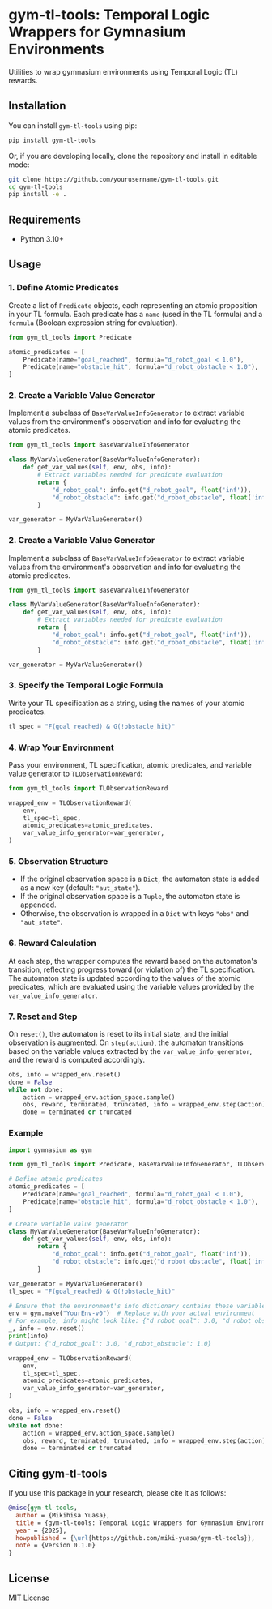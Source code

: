 # gym-tl-tools: Temporal Logic Wrappers for Gymnasium Environments

Utilities to wrap gymnasium environments using Temporal Logic (TL) rewards.

## Installation

You can install `gym-tl-tools` using pip:

```bash
pip install gym-tl-tools
```

Or, if you are developing locally, clone the repository and install in editable mode:

```bash
git clone https://github.com/yourusername/gym-tl-tools.git
cd gym-tl-tools
pip install -e .
```

## Requirements
- Python 3.10+

## Usage

### 1. Define Atomic Predicates
Create a list of `Predicate` objects, each representing an atomic proposition in your TL formula. Each predicate has a `name` (used in the TL formula) and a `formula` (Boolean expression string for evaluation).

```python
from gym_tl_tools import Predicate

atomic_predicates = [
    Predicate(name="goal_reached", formula="d_robot_goal < 1.0"),
    Predicate(name="obstacle_hit", formula="d_robot_obstacle < 1.0"),
]
```

### 2. Create a Variable Value Generator
Implement a subclass of `BaseVarValueInfoGenerator` to extract variable values from the environment's observation and info for evaluating the atomic predicates.

```python
from gym_tl_tools import BaseVarValueInfoGenerator

class MyVarValueGenerator(BaseVarValueInfoGenerator):
    def get_var_values(self, env, obs, info):
        # Extract variables needed for predicate evaluation
        return {
            "d_robot_goal": info.get("d_robot_goal", float('inf')),
            "d_robot_obstacle": info.get("d_robot_obstacle", float('inf')),
        }

var_generator = MyVarValueGenerator()
```

### 2. Create a Variable Value Generator
Implement a subclass of `BaseVarValueInfoGenerator` to extract variable values from the environment's observation and info for evaluating the atomic predicates.

```python
from gym_tl_tools import BaseVarValueInfoGenerator

class MyVarValueGenerator(BaseVarValueInfoGenerator):
    def get_var_values(self, env, obs, info):
        # Extract variables needed for predicate evaluation
        return {
            "d_robot_goal": info.get("d_robot_goal", float('inf')),
            "d_robot_obstacle": info.get("d_robot_obstacle", float('inf')),
        }

var_generator = MyVarValueGenerator()
```

### 3. Specify the Temporal Logic Formula
Write your TL specification as a string, using the names of your atomic predicates.

```python
tl_spec = "F(goal_reached) & G(!obstacle_hit)"
```

### 4. Wrap Your Environment
Pass your environment, TL specification, atomic predicates, and variable value generator to `TLObservationReward`:

```python
from gym_tl_tools import TLObservationReward

wrapped_env = TLObservationReward(
    env,
    tl_spec=tl_spec,
    atomic_predicates=atomic_predicates,
    var_value_info_generator=var_generator,
)
```

### 5. Observation Structure
- If the original observation space is a `Dict`, the automaton state is added as a new key (default: `"aut_state"`).
- If the original observation space is a `Tuple`, the automaton state is appended.
- Otherwise, the observation is wrapped in a `Dict` with keys `"obs"` and `"aut_state"`.

### 6. Reward Calculation
At each step, the wrapper computes the reward based on the automaton's transition, reflecting progress toward (or violation of) the TL specification. The automaton state is updated according to the values of the atomic predicates, which are evaluated using the variable values provided by the `var_value_info_generator`.

### 7. Reset and Step
On `reset()`, the automaton is reset to its initial state, and the initial observation is augmented. On `step(action)`, the automaton transitions based on the variable values extracted by the `var_value_info_generator`, and the reward is computed accordingly.

```python
obs, info = wrapped_env.reset()
done = False
while not done:
    action = wrapped_env.action_space.sample()
    obs, reward, terminated, truncated, info = wrapped_env.step(action)
    done = terminated or truncated
```

### Example
```python
import gymnasium as gym

from gym_tl_tools import Predicate, BaseVarValueInfoGenerator, TLObservationReward

# Define atomic predicates
atomic_predicates = [
    Predicate(name="goal_reached", formula="d_robot_goal < 1.0"),
    Predicate(name="obstacle_hit", formula="d_robot_obstacle < 1.0"),
]

# Create variable value generator
class MyVarValueGenerator(BaseVarValueInfoGenerator):
    def get_var_values(self, env, obs, info):
        return {
            "d_robot_goal": info.get("d_robot_goal", float('inf')),
            "d_robot_obstacle": info.get("d_robot_obstacle", float('inf')),
        }

var_generator = MyVarValueGenerator()
tl_spec = "F(goal_reached) & G(!obstacle_hit)"

# Ensure that the environment's info dictionary contains these variables.
env = gym.make("YourEnv-v0")  # Replace with your actual environment
# For example, info might look like: {"d_robot_goal": 3.0, "d_robot_obstacle": 1.0}
_, info = env.reset()
print(info)
# Output: {'d_robot_goal': 3.0, 'd_robot_obstacle': 1.0}

wrapped_env = TLObservationReward(
    env,
    tl_spec=tl_spec,
    atomic_predicates=atomic_predicates,
    var_value_info_generator=var_generator,
)

obs, info = wrapped_env.reset()
done = False
while not done:
    action = wrapped_env.action_space.sample()
    obs, reward, terminated, truncated, info = wrapped_env.step(action)
    done = terminated or truncated
```

## Citing gym-tl-tools
If you use this package in your research, please cite it as follows:

```bibtex
@misc{gym-tl-tools,
  author = {Mikihisa Yuasa},
  title = {gym-tl-tools: Temporal Logic Wrappers for Gymnasium Environments},
  year = {2025},
  howpublished = {\url{https://github.com/miki-yuasa/gym-tl-tools}},
  note = {Version 0.1.0}
}
```

## License
MIT License